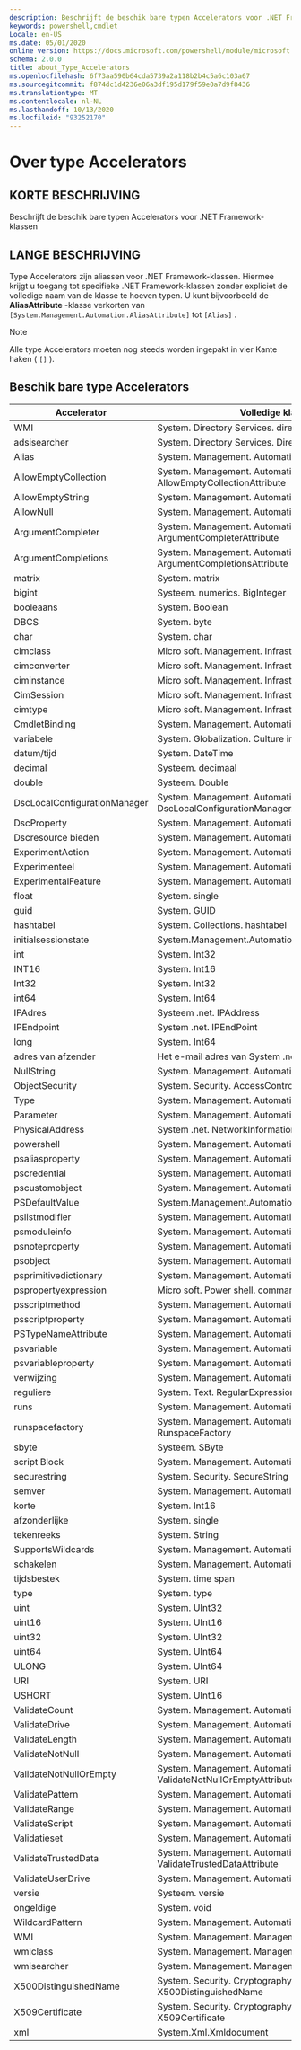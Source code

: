 ```yaml
---
description: Beschrijft de beschik bare typen Accelerators voor .NET Framework-klassen
keywords: powershell,cmdlet
Locale: en-US
ms.date: 05/01/2020
online version: https://docs.microsoft.com/powershell/module/microsoft.powershell.core/about/about_type_accelerators?view=powershell-7&WT.mc_id=ps-gethelp
schema: 2.0.0
title: about_Type_Accelerators
ms.openlocfilehash: 6f73aa590b64cda5739a2a118b2b4c5a6c103a67
ms.sourcegitcommit: f874dc1d4236e06a3df195d179f59e0a7d9f8436
ms.translationtype: MT
ms.contentlocale: nl-NL
ms.lasthandoff: 10/13/2020
ms.locfileid: "93252170"
---
```

# <a name="about-type-accelerators"></a>Over type Accelerators

## <a name="short-desription"></a>KORTE BESCHRIJVING
Beschrijft de beschik bare typen Accelerators voor .NET Framework-klassen

## <a name="long-description"></a>LANGE BESCHRIJVING

Type Accelerators zijn aliassen voor .NET Framework-klassen. Hiermee krijgt u toegang tot specifieke .NET Framework-klassen zonder expliciet de volledige naam van de klasse te hoeven typen. U kunt bijvoorbeeld de **AliasAttribute** -klasse verkorten van `[System.Management.Automation.AliasAttribute]` tot `[Alias]` .

> [!NOTE]
> Alle type Accelerators moeten nog steeds worden ingepakt in vier Kante haken ( `[]` ).

## <a name="available-type-accelerators"></a>Beschik bare type Accelerators

|        Accelerator          |                           Volledige klassen naam                           |
|---------------------------- | ------------------------------------------------------------------- |
|WMI                         | System. Directory Services. directory entry                             |
|adsisearcher                 | System. Directory Services. DirectorySearcher                          |
|Alias                        | System. Management. Automation. AliasAttribute                         |
|AllowEmptyCollection         | System. Management. Automation. AllowEmptyCollectionAttribute          |
|AllowEmptyString             | System. Management. Automation. AllowEmptyStringAttribute              |
|AllowNull                    | System. Management. Automation. AllowNullAttribute                     |
|ArgumentCompleter            | System. Management. Automation. ArgumentCompleterAttribute             |
|ArgumentCompletions          | System. Management. Automation. ArgumentCompletionsAttribute           |
|matrix                        | System. matrix                                                        |
|bigint                       | Systeem. numerics. BigInteger                                          |
|booleaans                         | System. Boolean                                                      |
|DBCS                         | System. byte                                                         |
|char                         | System. char                                                         |
|cimclass                     | Micro soft. Management. Infrastructure. CimClass                        |
|cimconverter                 | Micro soft. Management. Infrastructure. CimConverter                    |
|ciminstance                  | Micro soft. Management. Infrastructure. CimInstance                     |
|CimSession                   | Micro soft. Management. Infrastructure. CimSession                      |
|cimtype                      | Micro soft. Management. Infrastructure. CimType                         |
|CmdletBinding                | System. Management. Automation. CmdletBindingAttribute                 |
|variabele                  | System. Globalization. Culture info                                    |
|datum/tijd                     | System. DateTime                                                     |
|decimal                      | Systeem. decimaal                                                      |
|double                       | Systeem. Double                                                       |
|DscLocalConfigurationManager | System. Management. Automation. DscLocalConfigurationManagerAttribute  |
|DscProperty                  | System. Management. Automation. DscPropertyAttribute                   |
|Dscresource bieden                  | System. Management. Automation. DscResourceAttribute                   |
|ExperimentAction             | System. Management. Automation. ExperimentAction                       |
|Experimenteel                 | System. Management. Automation. ExperimentalAttribute                  |
|ExperimentalFeature          | System. Management. Automation. ExperimentalFeature                    |
|float                        | System. single                                                       |
|guid                         | System. GUID                                                         |
|hashtabel                    | System. Collections. hashtabel                                        |
|initialsessionstate          | System.Management.Automation.Runspaces.InitialSessionState          |
|int                          | System. Int32                                                        |
|INT16                        | System. Int16                                                        |
|Int32                        | System. Int32                                                        |
|int64                        | System. Int64                                                        |
|IPAdres                    | Systeem .net. IPAddress                                                |
|IPEndpoint                   | System .net. IPEndPoint                                               |
|long                         | System. Int64                                                        |
|adres van afzender                  | Het e-mail adres van System .net. E-mail                                         |
|NullString                   | System. Management. Automation. language. NullString                    |
|ObjectSecurity               | System. Security. AccessControl. ObjectSecurity                        |
|Type                   | System. Management. Automation. OutputTypeAttribute                    |
|Parameter                    | System. Management. Automation. ParameterAttribute                     |
|PhysicalAddress              | System .net. NetworkInformation. PhysicalAddress                       |
|powershell                   | System. Management. Automation. Power shell                             |
|psaliasproperty              | System. Management. Automation. PSAliasProperty                        |
|pscredential                 | System. Management. Automation. PSCredential                           |
|pscustomobject               | System. Management. Automation. PSObject                               |
|PSDefaultValue               | System.Management.Automation.PSDefaultValueAttribute                |
|pslistmodifier               | System. Management. Automation. PSListModifier                         |
|psmoduleinfo                 | System. Management. Automation. PSModuleInfo                           |
|psnoteproperty               | System. Management. Automation. PSNoteProperty                         |
|psobject                     | System. Management. Automation. PSObject                               |
|psprimitivedictionary        | System. Management. Automation. PSPrimitiveDictionary                  |
|pspropertyexpression         | Micro soft. Power shell. commands. PSPropertyExpression                  |
|psscriptmethod               | System. Management. Automation. PSScriptMethod                         |
|psscriptproperty             | System. Management. Automation. PSScriptProperty                       |
|PSTypeNameAttribute          | System. Management. Automation. PSTypeNameAttribute                    |
|psvariable                   | System. Management. Automation. PSVariable                             |
|psvariableproperty           | System. Management. Automation. PSVariableProperty                     |
|verwijzing                          | System. Management. Automation. PSReference                            |
|reguliere                        | System. Text. RegularExpressions. regex                                |
|runs                     | System. Management. Automation. Runspaces. runs Pace                     |
|runspacefactory              | System. Management. Automation. Runspaces. RunspaceFactory              |
|sbyte                        | Systeem. SByte                                                        |
|script Block                  | System. Management. Automation. script Block                            |
|securestring                 | System. Security. SecureString                                        |
|semver                       | System. Management. Automation. SemanticVersion                        |
|korte                        | System. Int16                                                        |
|afzonderlijke                       | System. single                                                       |
|tekenreeks                       | System. String                                                       |
|SupportsWildcards            | System. Management. Automation. SupportsWildcardsAttribute             |
|schakelen                       | System. Management. Automation. SwitchParameter                        |
|tijdsbestek                     | System. time span                                                     |
|type                         | System. type                                                         |
|uint                         | System. UInt32                                                       |
|uint16                       | System. UInt16                                                       |
|uint32                       | System. UInt32                                                       |
|uint64                       | System. UInt64                                                       |
|ULONG                        | System. UInt64                                                       |
|URI                          | System. URI                                                          |
|USHORT                       | System. UInt16                                                       |
|ValidateCount                | System. Management. Automation. ValidateCountAttribute                 |
|ValidateDrive                | System. Management. Automation. ValidateDriveAttribute                 |
|ValidateLength               | System. Management. Automation. ValidateLengthAttribute                |
|ValidateNotNull              | System. Management. Automation. ValidateNotNullAttribute               |
|ValidateNotNullOrEmpty       | System. Management. Automation. ValidateNotNullOrEmptyAttribute        |
|ValidatePattern              | System. Management. Automation. ValidatePatternAttribute               |
|ValidateRange                | System. Management. Automation. ValidateRangeAttribute                 |
|ValidateScript               | System. Management. Automation. ValidateScriptAttribute                |
|Validatieset                  | System. Management. Automation. ValidateSetAttribute                   |
|ValidateTrustedData          | System. Management. Automation. ValidateTrustedDataAttribute           |
|ValidateUserDrive            | System. Management. Automation. ValidateUserDriveAttribute             |
|versie                      | Systeem. versie                                                      |
|ongeldige                         | System. void                                                         |
|WildcardPattern              | System. Management. Automation. WildcardPattern                        |
|WMI                          | System. Management. ManagementObject                                  |
|wmiclass                     | System. Management. ManagementClass                                   |
|wmisearcher                  | System. Management. ManagementObjectSearcher                          |
|X500DistinguishedName        | System. Security. Cryptography. X509Certificates. X500DistinguishedName |
|X509Certificate              | System. Security. Cryptography. X509Certificates. X509Certificate       |
|xml                          | System.Xml.Xmldocument                                              |
